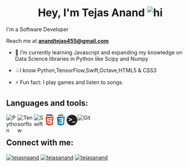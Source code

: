 <h1 align="center">Hey, I'm Tejas Anand <img src="https://user-images.githubusercontent.com/1303154/88677602-1635ba80-d120-11ea-84d8-d263ba5fc3c0.gif" width="28px" alt="hi"></h1> 

I'm  a Software Developer

Reach me at **anandtejas455@gmail.com**





- 🔭 I’m currently learning  Javascript and expanding my knowledge on Data Science libraries in Python like Scipy and Numpy

-  ♤I know Python,TensorFlow,Swift,Octave,HTML5 & CSS3


- ⚡ Fun fact: I play games and listen to songs.
  
<p align="left">

<h2 align="left">Languages and tools:</h2>
 


<img align="left" alt="Python" width="30px" src="https://upload.wikimedia.org/wikipedia/commons/c/c3/Python-logo-notext.svg">
<img align="left" alt="Tensorflow" width="44px"
src="https://upload.wikimedia.org/wikipedia/commons/1/11/TensorFlowLogo.svg">
<img align="left" alt="Swift" width="27px"
src="https://ih0.redbubble.net/image.415946483.7473/flat,1000x1000,075,f.u1.jpg">
<img align="left" alt="HTML5" width="30px" src="https://raw.githubusercontent.com/github/explore/80688e429a7d4ef2fca1e82350fe8e3517d3494d/topics/html/html.png" />
<img align="left" alt="CSS3" width="30px" src="https://raw.githubusercontent.com/github/explore/80688e429a7d4ef2fca1e82350fe8e3517d3494d/topics/css/css.png" />
<img align="left" alt="Terminal" width="30px" src="https://raw.githubusercontent.com/github/explore/80688e429a7d4ef2fca1e82350fe8e3517d3494d/topics/terminal/terminal.png" />

<img align="left" alt="Git" width="62px"
src="https://upload.wikimedia.org/wikipedia/commons/e/e0/Git-logo.svg">


<br>
<br>
 


<p align="left">
<h2 align="left">Connect with me:</h2>

<a href="https://www.instagram.com/tejas_anand_/" target="blank"><img align="center" src="https://cdn.jsdelivr.net/npm/simple-icons@3.0.1/icons/instagram.svg" alt="tejasnaand" height="30" width="40" /></a> <a href="https://www.linkedin.com/in/tejas-anand-828142215/" target="blank"><img align="center" src="https://user-images.githubusercontent.com/85618388/122678285-b8accf80-d203-11eb-9405-007c7bbd75db.png" alt="tejasanand" height="40px" width="35px" /></a> <a href="https://open.spotify.com/user/31c4x7icxf4zam7nu2seh77b265y?si=85f636d980a3444e" target="blank"><img align="center" src="https://user-images.githubusercontent.com/85618388/122677726-2acfe500-d201-11eb-96c5-212cedc0348f.png" alt="tejasanand" height="43" width="40" /></a>








